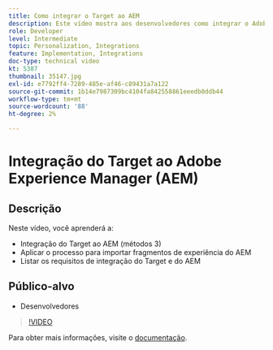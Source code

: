 ```yaml
---
title: Como integrar o Target ao AEM
description: Este vídeo mostra aos desenvolvedores como integrar o Adobe Target com AEM (métodos 3). Os desenvolvedores aprenderão a aplicar o processo para importar fragmentos de experiência do AEM, bem como a aplicar os requisitos de integração do Target e do AEM.
role: Developer
level: Intermediate
topic: Personalization, Integrations
feature: Implementation, Integrations
doc-type: technical video
kt: 5387
thumbnail: 35147.jpg
exl-id: e7792ff4-7289-485e-af46-c89431a7a122
source-git-commit: 1b14e7987309bc4104fa842558861eeedb0ddb44
workflow-type: tm+mt
source-wordcount: '88'
ht-degree: 2%

---
```


# Integração do Target ao Adobe Experience Manager (AEM)

## Descrição

Neste vídeo, você aprenderá a:

* Integração do Target ao AEM (métodos 3)
* Aplicar o processo para importar fragmentos de experiência do AEM
* Listar os requisitos de integração do Target e do AEM

## Público-alvo

* Desenvolvedores

>[!VIDEO](https://video.tv.adobe.com/v/35147/?quality=12)

Para obter mais informações, visite o [documentação](https://experienceleague.adobe.com/docs/target/using/experiences/offers/aem-experience-fragments.html?lang=en).
